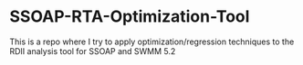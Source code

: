 # SSOAP-RTA-Optimization-Tool
This is a repo where I try to apply optimization/regression techniques to the RDII analysis tool for SSOAP and SWMM 5.2
